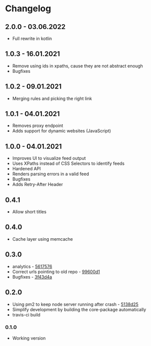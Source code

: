 # Changelog

## 2.0.0 - 03.06.2022
- Full rewrite in kotlin

## 1.0.3 - 16.01.2021
- Remove using ids in xpaths, cause they are not abstract enough
- Bugfixes

## 1.0.2 - 09.01.2021
- Merging rules and picking the right link

## 1.0.1 - 04.01.2021
- Removes proxy endpoint
- Adds support for dynamic websites (JavaScript)

## 1.0.0 - 04.01.2021
- Improves UI to visualize feed output
- Uses XPaths instead of CSS Selectors to identify feeds
- Hardened API
- Renders parsing errors in a valid feed
- Bugfixes
- Adds Retry-After Header

## 0.4.1
- Allow short titles

## 0.4.0
- Cache layer using memcache

## 0.3.0
- analytics - [5617576](https://github.com/damoeb/rss-proxy/commit/5617576d80a69f0b5a0d5e69f4dd6d8bc7b06908)
- Correct urls pointing to old repo - [99600d1](https://github.com/damoeb/rss-proxy/commit/99600d1d944df7160cea48adc6bcf4aa6943d138)
- Bugfixes - [3f43d4a](https://github.com/damoeb/rss-proxy/commit/3f43d4a25749da476d4683bc3560e0a88fb06b24)

## 0.2.0
- Using pm2 to keep node server running after crash - [5138d25](https://github.com/damoeb/rss-proxy/commit/5138d25667934f28991cd339b3816ec1078dec3d)
- Simplify development by building the core-package automatically
- travis-ci build

### 0.1.0
- Working version

